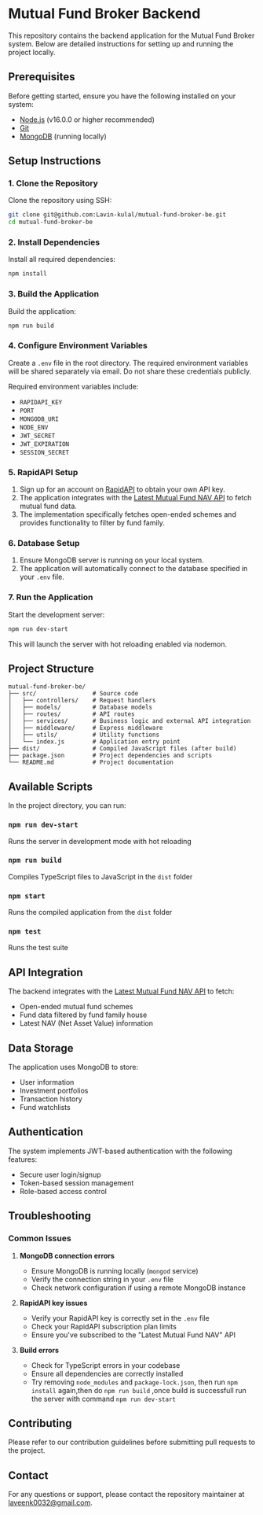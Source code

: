 # Mutual Fund Broker Backend

This repository contains the backend application for the Mutual Fund Broker system. Below are detailed instructions for setting up and running the project locally.

## Prerequisites

Before getting started, ensure you have the following installed on your system:
- [Node.js](https://nodejs.org/) (v16.0.0 or higher recommended)
- [Git](https://git-scm.com/)
- [MongoDB](https://www.mongodb.com/try/download/community) (running locally)

## Setup Instructions

### 1. Clone the Repository

Clone the repository using SSH:
```bash
git clone git@github.com:Lavin-kulal/mutual-fund-broker-be.git
cd mutual-fund-broker-be
```

### 2. Install Dependencies

Install all required dependencies:
```bash
npm install
```

### 3. Build the Application

Build the application:
```bash
npm run build
```

### 4. Configure Environment Variables

Create a `.env` file in the root directory. The required environment variables will be shared separately via email. Do not share these credentials publicly.

Required environment variables include:
- `RAPIDAPI_KEY`
- `PORT`
- `MONGODB_URI`
- `NODE_ENV`
- `JWT_SECRET`
- `JWT_EXPIRATION`
- `SESSION_SECRET`

### 5. RapidAPI Setup

1. Sign up for an account on [RapidAPI](https://rapidapi.com/) to obtain your own API key.
2. The application integrates with the [Latest Mutual Fund NAV API](https://rapidapi.com/suneetk92/api/latest-mutual-fund-nav) to fetch mutual fund data.
3. The implementation specifically fetches open-ended schemes and provides functionality to filter by fund family.

### 6. Database Setup

1. Ensure MongoDB server is running on your local system.
2. The application will automatically connect to the database specified in your `.env` file.

### 7. Run the Application

Start the development server:
```bash
npm run dev-start
```

This will launch the server with hot reloading enabled via nodemon.

## Project Structure

```
mutual-fund-broker-be/
├── src/                # Source code
│   ├── controllers/    # Request handlers
│   ├── models/         # Database models
│   ├── routes/         # API routes
│   ├── services/       # Business logic and external API integration
│   ├── middleware/     # Express middleware
│   ├── utils/          # Utility functions
│   └── index.js        # Application entry point
├── dist/               # Compiled JavaScript files (after build)
├── package.json        # Project dependencies and scripts
└── README.md           # Project documentation
```

## Available Scripts

In the project directory, you can run:

### `npm run dev-start`
Runs the server in development mode with hot reloading

### `npm run build`
Compiles TypeScript files to JavaScript in the `dist` folder

### `npm start`
Runs the compiled application from the `dist` folder

### `npm test`
Runs the test suite

## API Integration

The backend integrates with the [Latest Mutual Fund NAV API](https://rapidapi.com/suneetk92/api/latest-mutual-fund-nav) to fetch:
- Open-ended mutual fund schemes
- Fund data filtered by fund family house
- Latest NAV (Net Asset Value) information

## Data Storage

The application uses MongoDB to store:
- User information
- Investment portfolios
- Transaction history
- Fund watchlists

## Authentication

The system implements JWT-based authentication with the following features:
- Secure user login/signup
- Token-based session management
- Role-based access control

## Troubleshooting

### Common Issues

1. **MongoDB connection errors**
   - Ensure MongoDB is running locally (`mongod` service)
   - Verify the connection string in your `.env` file
   - Check network configuration if using a remote MongoDB instance

2. **RapidAPI key issues**
   - Verify your RapidAPI key is correctly set in the `.env` file
   - Check your RapidAPI subscription plan limits
   - Ensure you've subscribed to the "Latest Mutual Fund NAV" API

3. **Build errors**
   - Check for TypeScript errors in your codebase
   - Ensure all dependencies are correctly installed
   - Try removing `node_modules` and `package-lock.json`, then run `npm install` again,then do `npm run build` ,once build is successfull run the server with command ``npm run dev-start``

## Contributing

Please refer to our contribution guidelines before submitting pull requests to the project.

## Contact

For any questions or support, please contact the repository maintainer at [laveenk0032@gmail.com](mailto:laveenk0032@gmail.com).
